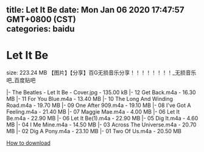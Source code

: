 
title: Let It Be
date: Mon Jan 06 2020 17:47:57 GMT+0800 (CST)    
categories: baidu
---

# Let It Be
size: 223.24 MB
 【图片】【分享】百G无损音乐分享！！！！！！！！_无损音乐吧_百度贴吧
 
|- The Beatles - Let It Be - Cover.jpg - 135.00 kB
|- 12 Get Back.m4a - 16.30 MB
|- 11 For You Blue.m4a - 13.40 MB
|- 10 The Long And Winding Road.m4a - 19.70 MB
|- 09 One After 909.m4a - 19.10 MB
|- 08 I've Got A Feeling.m4a - 21.40 MB
|- 07 Maggie Mae.m4a - 4.00 MB
|- 06 Let It Be.m4a - 22.90 MB
|- 06 Let It Be(1).m4a - 22.90 MB
|- 05 Dig It.m4a - 4.60 MB
|- 04 I Me Mine.m4a - 14.50 MB
|- 03 Across The Universe.m4a - 20.70 MB
|- 02 Dig A Pony.m4a - 23.10 MB
|- 01 Two Of Us.m4a - 20.50 MB

[How to download](https://bpcam.bemobtrk.com/go/2ceec3aa-1ca2-46d6-b9ff-aaa5c184517c?jno=2624)